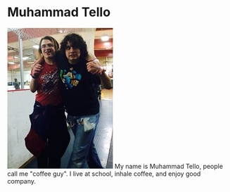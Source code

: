 Muhammad Tello
=====

![](./photos/photo.JPG "Right: Me, Left: Nasim") My name is Muhammad Tello, people call me "coffee guy".  I live at school, inhale coffee, and enjoy good company.
